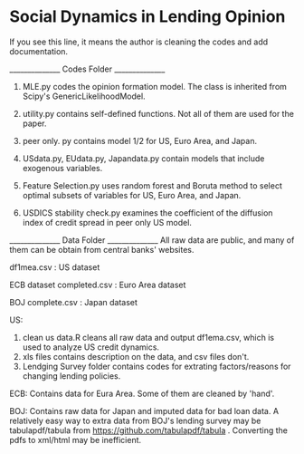 # Social Dynamics in Lending Opinion

If you see this line, it means the author is cleaning the codes and add documentation.

______________ Codes Folder ______________
1. MLE.py codes the opinion formation model. The class is inherited from Scipy's GenericLikelihoodModel.
2. utility.py contains self-defined functions. Not all of them are used for the paper. 

3. peer only. py contains model 1/2 for US, Euro Area, and Japan.
4. USdata.py, EUdata.py, Japandata.py contain models that include exogenous variables.
5. Feature Selection.py uses random forest and Boruta method to select optimal subsets of variables for US, Euro Area,        and Japan. 
6. USDICS stability check.py examines the coefficient of the diffusion index of credit spread in peer only US model. 

______________ Data Folder ______________
All raw data are public, and many of them can be obtain from central banks' websites. 

df1mea.csv : US dataset

ECB dataset completed.csv : Euro Area dataset 

BOJ complete.csv : Japan dataset

US:
  1. clean us data.R cleans all raw data and output df1ema.csv, which is used to analyze US credit dynamics. 
  2. xls files contains description on the data, and csv files don't. 
  3. Lendging Survey folder contains codes for extrating factors/reasons for changing lending policies.

ECB: 
  Contains data for Eura Area. Some of them are cleaned by 'hand'. 
  
BOJ: 
  Contains raw data for Japan and imputed data for bad loan data. A relatively easy way to extra data from BOJ's lending survey may be tabulapdf/tabula from https://github.com/tabulapdf/tabula . Converting the pdfs to xml/html may be inefficient.
  
